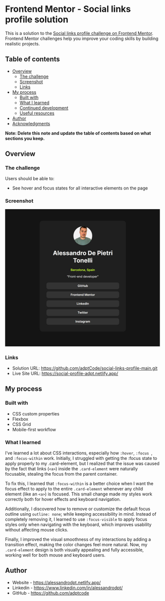 # Frontend Mentor - Social links profile solution

This is a solution to the [Social links profile challenge on Frontend Mentor](https://www.frontendmentor.io/challenges/social-links-profile-UG32l9m6dQ). Frontend Mentor challenges help you improve your coding skills by building realistic projects. 

## Table of contents

- [Overview](#overview)
  - [The challenge](#the-challenge)
  - [Screenshot](#screenshot)
  - [Links](#links)
- [My process](#my-process)
  - [Built with](#built-with)
  - [What I learned](#what-i-learned)
  - [Continued development](#continued-development)
  - [Useful resources](#useful-resources)
- [Author](#author)
- [Acknowledgments](#acknowledgments)

**Note: Delete this note and update the table of contents based on what sections you keep.**

## Overview

### The challenge

Users should be able to:

- See hover and focus states for all interactive elements on the page

### Screenshot

![](./assets/images/screenshot.jpg)


### Links

- Solution URL: https://github.com/adptCode/social-links-profile-main.git
- Live Site URL: https://social-profile-adpt.netlify.app/

## My process

### Built with

- CSS custom properties
- Flexbox
- CSS Grid
- Mobile-first workflow


### What I learned

I’ve learned a lot about CSS interactions, especially how `:hover`,  `:focus `, and `:focus-within` work. Initially, I struggled with getting the :focus state to apply properly to my .card-element, but I realized that the issue was caused by the fact that links (`<a>`) inside the `.card-element` were naturally focusable, stealing the focus from the parent container.

To fix this, I learned that `:focus-within` is a better choice when I want the focus effect to apply to the entire `.card-element` whenever any child element (like an `<a>`) is focused. This small change made my styles work correctly both for hover effects and keyboard navigation.

Additionally, I discovered how to remove or customize the default focus outline using `outline: none`; while keeping accessibility in mind. Instead of completely removing it, I learned to use `:focus-visible` to apply focus styles only when navigating with the keyboard, which improves usability without affecting mouse clicks.

Finally, I improved the visual smoothness of my interactions by adding a transition effect, making the color changes feel more natural. Now, my `.card-element` design is both visually appealing and fully accessible, working well for both mouse and keyboard users.


## Author

- Website - https://alessandrodpt.netlify.app/
- Linkedin - https://www.linkedin.com/in/alessandrodpt/
- GitHub - https://github.com/adptcode
